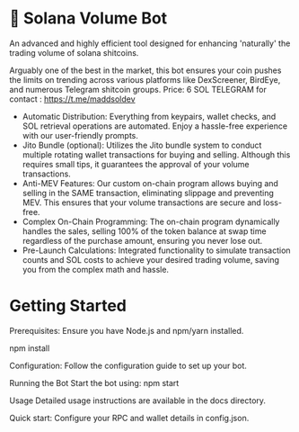 # 🚀 Solana Volume Bot
An advanced and highly efficient tool designed for enhancing 'naturally' the trading volume of solana shitcoins.

Arguably one of the best in the market, this bot ensures your coin pushes the limits on trending across various platforms like DexScreener, BirdEye, and numerous Telegram shitcoin groups.
Price: 6 SOL
TELEGRAM for contact : https://t.me/maddsoldev

* Automatic Distribution: Everything from keypairs, wallet checks, and SOL retrieval operations are automated. Enjoy a hassle-free experience with our user-friendly prompts.
* Jito Bundle (optional): Utilizes the Jito bundle system to conduct multiple rotating wallet transactions for buying and selling. Although this requires small tips, it guarantees the approval of your volume transactions.
* Anti-MEV Features: Our custom on-chain program allows buying and selling in the SAME transaction, eliminating slippage and preventing MEV. This ensures that your volume transactions are secure and loss-free.
* Complex On-Chain Programming: The on-chain program dynamically handles the sales, selling 100% of the token balance at swap time regardless of the purchase amount, ensuring you never lose out.
* Pre-Launch Calculations: Integrated functionality to simulate transaction counts and SOL costs to achieve your desired trading volume, saving you from the complex math and hassle.

# Getting Started

Prerequisites: Ensure you have Node.js and npm/yarn installed.

npm install

Configuration: Follow the configuration guide to set up your bot.

Running the Bot
Start the bot using: npm start

Usage
Detailed usage instructions are available in the docs directory.

Quick start:
Configure your RPC and wallet details in config.json.
